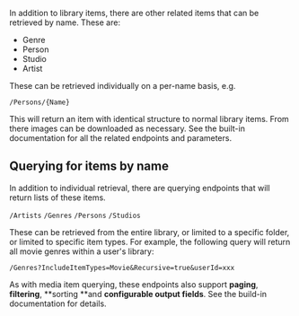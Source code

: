 In addition to library items, there are other related items that can be retrieved by name. These are:

* Genre
* Person
* Studio
* Artist

These can be retrieved individually on a per-name basis, e.g.

`/Persons/{Name}`

This will return an item with identical structure to normal library items. From there images can be downloaded as necessary. See the built-in documentation for all the related endpoints and parameters.

## Querying for items by name

In addition to individual retrieval, there are querying endpoints that will return lists of these items. 

`/Artists`
`/Genres`
`/Persons`
`/Studios`

These can be retrieved from the entire library, or limited to a specific folder, or limited to specific item types. For example, the following query will return all movie genres within a user's library:

`/Genres?IncludeItemTypes=Movie&Recursive=true&userId=xxx`

As with media item querying, these endpoints also support **paging**, **filtering**, **sorting **and **configurable output fields**. See the build-in documentation for details.